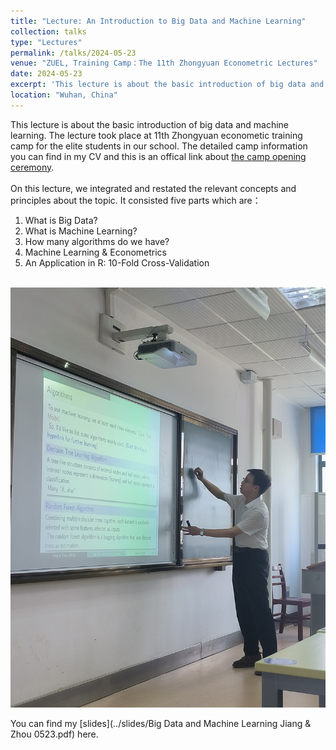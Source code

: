 ```yaml
---
title: "Lecture: An Introduction to Big Data and Machine Learning"
collection: talks
type: "Lectures"
permalink: /talks/2024-05-23
venue: "ZUEL, Training Camp：The 11th Zhongyuan Econometric Lectures"
date: 2024-05-23
excerpt: 'This lecture is about the basic introduction of big data and machine learning. In the flipped class, we integrated and restated the relevant concepts and principles about this topic.'
location: "Wuhan, China"
---
```



This lecture is about the basic introduction of big data and machine learning. The lecture took place at 11th Zhongyuan econometic training camp for the elite students in our school. The detailed camp information you can find in my CV and this is an offical link about [the camp opening ceremony](https://csxy.zuel.edu.cn/2024/0401/c7104a360067/page.htm#). <br><br>
On this lecture, we integrated and restated the relevant concepts and principles about the topic. It consisted five parts which are：<br>
1. What is Big Data?<br>
2. What is Machine Learning?<br>
3. How many algorithms do we have?<br>
4. Machine Learning & Econometrics<br>
5. An Application in R: 10-Fold Cross-Validation<br><br>

![image](../images/ML.jpg)<br>

You can find my [slides](../slides/Big Data and Machine Learning  Jiang & Zhou 0523.pdf) here.



